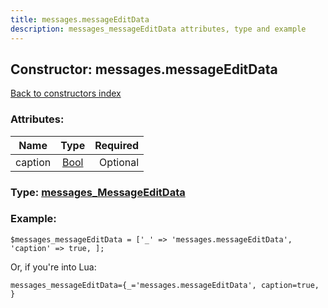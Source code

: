 ```yaml
---
title: messages.messageEditData
description: messages_messageEditData attributes, type and example
---
```

## Constructor: messages.messageEditData  
[Back to constructors index](index.md)



### Attributes:

| Name     |    Type       | Required |
|----------|:-------------:|---------:|
|caption|[Bool](../types/Bool.md) | Optional|



### Type: [messages\_MessageEditData](../types/messages_MessageEditData.md)


### Example:

```
$messages_messageEditData = ['_' => 'messages.messageEditData', 'caption' => true, ];
```  

Or, if you're into Lua:  


```
messages_messageEditData={_='messages.messageEditData', caption=true, }

```


